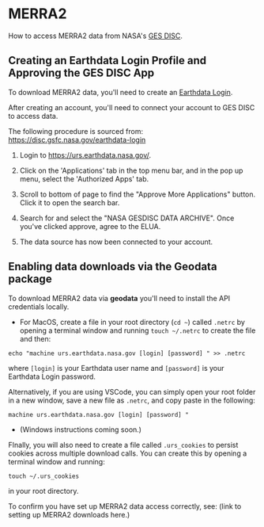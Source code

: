 # MERRA2

How to access MERRA2 data from NASA's [GES DISC](https://disc.gsfc.nasa.gov/).

## Creating an Earthdata Login Profile and Approving the GES DISC App

To download MERRA2 data, you'll need to create an [Earthdata Login](https://urs.earthdata.nasa.gov/users/new).

After creating an account, you'll need to connect your account to GES DISC to access data.

The following procedure is sourced from: https://disc.gsfc.nasa.gov/earthdata-login
1. Login to https://urs.earthdata.nasa.gov/. 

2. Click on the 'Applications' tab in the top menu bar, and in the pop up menu, select the 'Authorized Apps' tab.

3. Scroll to bottom of page to find the "Approve More Applications" button. Click it to open the search bar.

4. Search for and select the "NASA GESDISC DATA ARCHIVE".  Once you've clicked approve, agree to the ELUA.

5. The data source has now been connected to your account.

## Enabling data downloads via the Geodata package

To download MERRA2 data via **geodata** you'll need to install the API credentials locally.  

 * For MacOS, create a file in your root directory (`cd ~`) called `.netrc` by opening a terminal window and running `touch ~/.netrc` to create the file and then:
 
```
echo "machine urs.earthdata.nasa.gov [login] [password] " >> .netrc
```

 where `[login]` is your Earthdata user name and `[password]` is your Earthdata Login password. 
 
 Alternatively, if you are using VSCode, you can simply open your root folder in a new window, save a new file as `.netrc`, and copy paste in the following:

```
machine urs.earthdata.nasa.gov [login] [password] " 
```

* (Windows instructions coming soon.)


 FInally, you will also need to create a file called `.urs_cookies` to persist cookies across multiple download calls.  You can create this by opening a terminal window and running:

 ```
 touch ~/.urs_cookies
 ```
in your root directory.


To confirm you have set up MERRA2 data access correctly, see: (link to setting up MERRA2 downloads here.)